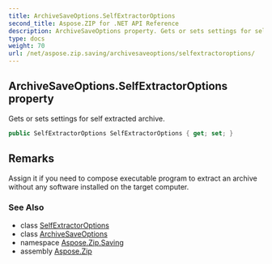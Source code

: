 ```yaml
---
title: ArchiveSaveOptions.SelfExtractorOptions
second_title: Aspose.ZIP for .NET API Reference
description: ArchiveSaveOptions property. Gets or sets settings for self extracted archive
type: docs
weight: 70
url: /net/aspose.zip.saving/archivesaveoptions/selfextractoroptions/
---
```

## ArchiveSaveOptions.SelfExtractorOptions property

Gets or sets settings for self extracted archive.

```csharp
public SelfExtractorOptions SelfExtractorOptions { get; set; }
```

## Remarks

Assign it if you need to compose executable program to extract an archive without any software installed on the target computer.

### See Also

* class [SelfExtractorOptions](../../selfextractoroptions/)
* class [ArchiveSaveOptions](../)
* namespace [Aspose.Zip.Saving](../../archivesaveoptions/)
* assembly [Aspose.Zip](../../../)



